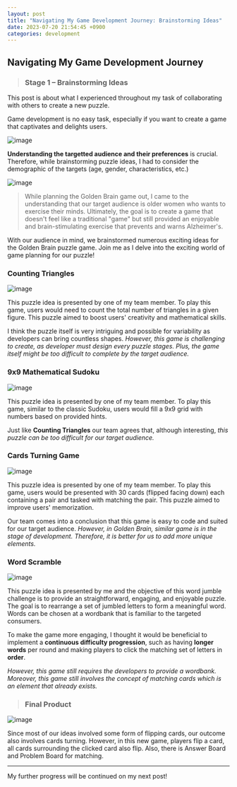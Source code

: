 ```yaml
---
layout: post
title: "Navigating My Game Development Journey: Brainstorming Ideas"
date: 2023-07-20 21:54:45 +0900
categories: development
---
```


## Navigating My Game Development Journey

> ### Stage 1 – Brainstorming Ideas

This post is about what I experienced throughout my task of collaborating with others to create a new puzzle.

Game development is no easy task, especially if you want to create a game that captivates and delights users.

![image](https://dm0qx8t0i9gc9.cloudfront.net/thumbnails/image/rDtN98Qoishumwih/graphicstock-brainstorming-infographic-metaphor-with-line-icons-project-brainstorming-concept-for-website-and-infographics-vector-line-art-icon-isolated-on-white-background_rXb0yLVvIW_thumb.jpg)

**Understanding the targetted audience and their preferences** is crucial. Therefore, while brainstorming puzzle ideas, I had to consider the demographic of the targets (age, gender, characteristics, etc.)

![image](https://neilpatel.com/wp-content/uploads/2021/06/shutterstock_414630034.png)

> While planning the Golden Brain game out, I came to the understanding that our target audience is older women who wants to exercise their minds. Ultimately, the goal is to create a game that doesn't feel like a traditional "game" but still provided an enjoyable and brain-stimulating exercise that prevents and warns Alzheimer's.

With our audience in mind, we brainstormed numerous exciting ideas for the Golden Brain puzzle game. Join me as I delve into the exciting world of game planning for our puzzle!

### Counting Triangles

![image](https://res.cloudinary.com/drzvnhgwx/image/upload/v1690272396/Gloria_s_game_idea_1_yrbgp7.png)

This puzzle idea is presented by one of my team member. To play this game, users would need to count the total number of triangles in a given figure. This puzzle aimed to boost users' creativity and mathematical skills.

I think the puzzle itself is very intriguing and possible for variability as developers can bring countless shapes. *However, this game is challenging to create, as developer must design every puzzle stages. Plus, the game itself might be too difficult to complete by the target audience.*

### 9x9 Mathematical Sudoku

![image](https://res.cloudinary.com/drzvnhgwx/image/upload/v1690272396/Gloria_s_game_idea_2_o7ajgi.png)

This puzzle idea is presented by one of my team member. To play this game, similar to the classic Sudoku, users would fill a 9x9 grid with numbers based on provided hints.

Just like **Counting Triangles** our team agrees that, although interesting, *this puzzle can be too difficult for our target audience.*

### Cards Turning Game

![image](https://res.cloudinary.com/drzvnhgwx/image/upload/v1690272397/Chris_s_game_idea_ureqta.png)

This puzzle idea is presented by one of my team member. To play this game, users would be presented with 30 cards (flipped facing down) each containing a pair and tasked with matching the pair. This puzzle aimed to improve users' memorization.

Our team comes into a conclusion that this game is easy to code and suited for our target audience. *However, in Golden Brain, similar game is in the stage of development. Therefore, it is better for us to add more unique elements.*

### Word Scramble

![image](https://res.cloudinary.com/drzvnhgwx/image/upload/v1690272396/My_game_idea_k1sstz.png)

This puzzle idea is presented by me and the objective of this word jumble challenge is to provide an straightforward, engaging, and enjoyable puzzle. The goal is to rearrange a set of jumbled letters to form a meaningful word. Words can be chosen at a wordbank that is familiar to the targeted consumers.

To make the game more engaging, I thought it would be beneficial to implement a **continuous difficulty progression**, such as having **longer words** per round and making players to click the matching set of letters in **order**.

*However, this game still requires the developers to provide a wordbank. Moreover, this game still involves the concept of matching cards which is an element that already exists.*

> ### Final Product

![image](https://res.cloudinary.com/drzvnhgwx/image/upload/v1690274719/%EC%8A%A4%ED%81%AC%EB%A6%B0%EC%83%B7_2023-07-25_003353_h7vefz.png)

Since most of our ideas involved some form of flipping cards, our outcome also involves cards turning. However, in this new game, players flip a card, all cards surrounding the clicked card also flip. Also, there is Answer Board and Problem Board for matching.

---

My further progress will be continued on my next post!
